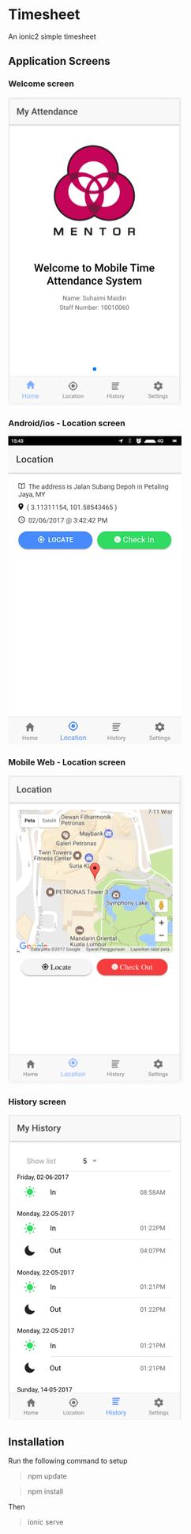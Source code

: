 # Timesheet
An ionic2 simple timesheet

## Application Screens
### Welcome screen
![welcome page](welcome.png?raw=true "Welcome")

### Android/ios - Location screen
![mobile page](mobile.png?raw=true "Map - for android/ios")


### Mobile Web - Location screen
![map page](map.png?raw=true "Map - for mobile web")

### History screen
![history page](history.png?raw=true "History")

## Installation
Run the following command to setup

> npm update

> npm install

Then 

> ionic serve
